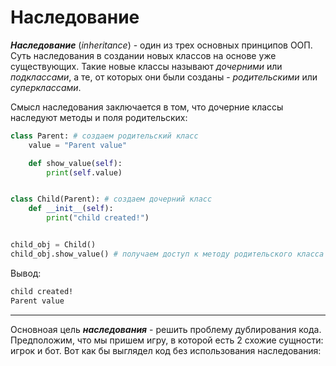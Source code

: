 # Наследование

***Наследование*** (*inheritance*) - один из трех основных принципов ООП. Суть наследования в создании новых классов на основе уже существующих. Такие новые классы называют *дочерними* или *подклассами*, а те, от которых они были созданы - *родительскими* или *суперклассами*.

Смысл наследования заключается в том, что дочерние классы наследуют методы и поля родительских:

```python
class Parent: # создаем родительский класс
    value = "Parent value"

    def show_value(self):
        print(self.value)


class Child(Parent): # создаем дочерний класс
    def __init__(self):
        print("child created!")


child_obj = Child()
child_obj.show_value() # получаем доступ к методу родительского класса
```

Вывод:

```bash
child created!
Parent value
```

---

Основноая цель ***наследования*** - решить проблему дублирования кода. Предположим, что мы пришем игру, в которой есть 2 схожие сущности: игрок и бот. Вот как бы выглядел код без использования наследования:

```python

```